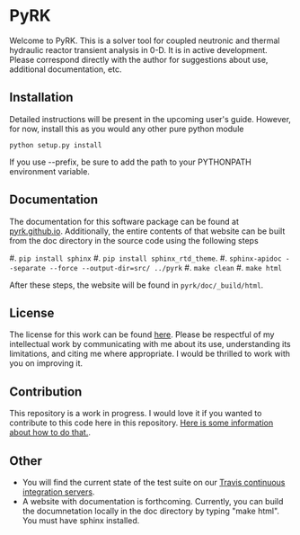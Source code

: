 # PyRK

Welcome to PyRK. This is a solver tool for coupled neutronic and thermal
hydraulic reactor transient analysis in 0-D. It is in active development.
Please correspond directly with the author for suggestions about use,
additional documentation, etc.

## Installation

Detailed instructions will be present in the upcoming user's guide. However,
for now, install this as you would any other pure python module

    python setup.py install

If you use --prefix, be sure to add the path to your PYTHONPATH environment
variable.

## Documentation

The documentation for this software package can be found at 
[pyrk.github.io](pyrk.github.io). Additionally, the entire contents of that 
website can be built from the doc directory in the source code using the 
following steps

#. `pip install sphinx` 
#. `pip install sphinx_rtd_theme`.
#. `sphinx-apidoc --separate --force --output-dir=src/ ../pyrk`
#. `make clean`
#. `make html`

After these steps, the website will be found in `pyrk/doc/_build/html`.

## License

The license for this work can be found
[here](https://github.com/katyhuff/pyrk/blob/master/licenses/LICENSE). Please
be respectful of my intellectual work by communicating with me about its use,
understanding its limitations, and citing me where appropriate. I would be
thrilled to work with you on improving it.


## Contribution

This repository is a work in progress. I would love it if you wanted to
contribute to this code here in this repository. [Here is some information about
how to do that.](https://github.com/katyhuff/pyrk/blob/master/CONTRIBUTING.md).

## Other

- You will find the current state of the test suite on our [Travis continuous
integration servers](https://travis-ci.org/katyhuff/pyrk).
- A website with documentation is forthcoming. Currently, you can build the
  documnetation locally in the doc directory by typing "make html". You must
  have sphinx installed.

